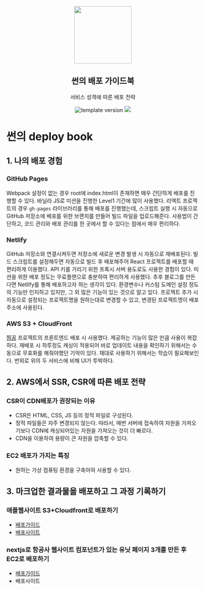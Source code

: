 <p align="middle" >
  <img width="150px;" src="https://upload.wikimedia.org/wikipedia/commons/thumb/9/93/Amazon_Web_Services_Logo.svg/1200px-Amazon_Web_Services_Logo.svg.png"/>
</p>
<h2 align="middle">썬의 배포 가이드북</h2>
<p align="middle">서비스 성격에 따른 배포 전략</p>
<p align="middle">
  <img src="https://img.shields.io/badge/version-1.0.0-blue?style=flat-square" alt="template version"/>
  <img src="https://img.shields.io/badge/license-MIT-brightgreen.svg?style=flat-square"/>
</p>

# 썬의 deploy book

## 1. 나의 배포 경험

### GitHub Pages

Webpack 설정이 없는 경우 root에 index.html이 존재하면 매우 간단하게 배포를 진행할 수 있다. 바닐라 JS로 미션을 진행한 Level1 기간에 많이 사용했다.
리액트 프로젝트의 경우 `gh-pages` 라이브러리를 통해 배포를 진행했는데, 스크립트 실행 시 자동으로 GitHub 저장소에 배포를 위한 브랜치를 만들어 빌드 파일을 업로드해준다.
사용법이 간단하고, 코드 관리와 배포 관리를 한 곳에서 할 수 있다는 점에서 매우 편리하다.

### Netlify

GitHub 저장소와 연결시켜두면 저장소에 새로운 변경 발생 시 자동으로 재배포된다. 빌드 스크립트를 설정해두면 자동으로 빌드 후 배포해주어 React 프로젝트를 배포할 때 편리하게 이용했다.
API 키를 가리기 위한 프록시 서버 용도로도 사용한 경험이 있다. 미션을 위한 배포 정도는 무료플랜으로 충분하여 편리하게 사용했다. 추후 블로그를 만든다면 Netlify를 통해 배포하고자 하는 생각이 있다.
환경변수나 커스텀 도메인 설정 정도의 기능만 인지하고 있지만, 그 외 많은 기능이 있는 것으로 알고 있다.
프로젝트 추가 시 자동으로 설정되는 프로젝트명을 원하는대로 변경할 수 있고, 변경된 프로젝트명이 배포 주소에 사용된다.

### AWS S3 + CloudFront

[찜꽁](https://github.com/woowacourse-teams/2021-zzimkkong) 프로젝트의 프론트엔드 배포 시 사용했다. 제공하는 기능이 많은 만큼 사용이 복잡하다.
재배포 시 하루정도 캐싱이 적용되어 바로 업데이트 내용을 확인하기 위해서는 수동으로 무효화를 해줘야했던 기억이 있다.
재대로 사용하기 위해서는 학습이 필요해보인다.
번외로 위의 두 서비스에 비해 UI가 투박하다.

## 2. AWS에서 SSR, CSR에 따른 배포 전략

### CSR이 CDN배포가 권장되는 이유

- CSR은 HTML, CSS, JS 등의 정적 파일로 구성된다.
- 정적 파일들은 자주 변경되지 않는다. 따라서, 매번 서버에 접속하여 자원을 가져오기보다 CDN에 캐싱되어있는 자원을 가져오는 것이 더 빠르다.
- CDN을 이용하여 용량이 큰 자원을 압축할 수 있다.

### EC2 배포가 가지는 특징

- 원하는 가상 컴퓨팅 환경을 구축아혀 사용할 수 있다.

## 3. 마크업한 결과물을 배포하고 그 과정 기록하기

### 애플웹사이트 S3+Cloudfront로 배포하기

- [배포가이드](./s3_cloudfront/README.md)
- [배포사이트](https://d3ursj8gk94e93.cloudfront.net/)

### nextjs로 항공사 웹사이트 컴포넌트가 있는 유닛 페이지 3개를 만든 후 EC2로 배포하기

- [배포가이드](./nextjs_ec2/README.md)
- 배포사이트
